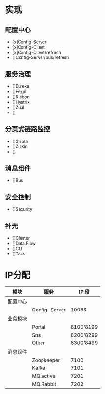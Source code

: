
# 实现
## 配置中心
- [x]Config-Server
- [x]Config-Client
- [x]Config-Client/refresh
- []Config-Server/bus/refresh

## 服务治理
- []Eureka
- []Feign
- []Ribbon
- []Hystrix
- []Zuul
- []


## 分页式链路监控
- []Sleuth
- []Zipkin
- []

## 消息组件
- []Bus

## 安全控制
- []Security

## 补充
- []Cluster
- []Data.Flow
- []CLI
- []Task



# IP分配

|   模块   |      服务     |   IP 段   |
|----------|---------------|-----------|
| 配置中心 |               |           |
|          | Config-Server | 10086     |
| 业务模块 |               |           |
|          | Portal        | 8100/8199 |
|          | Sns           | 8200/8299 |
|          | Other         | 8300/8499 |
| 消息组件 |               |           |
|          | Zoopkeeper    | 7100      |
|          | Kafka         | 7101      |
|          | MQ.active     | 7201      |
|          | MQ.Rabbit     | 7202      |